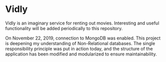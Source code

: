 # Vidly

Vidly is an imaginary service for renting out movies. Interesting and useful functionality will be added periodically to this repository.

On November 22, 2019, connection to MongoDB was enabled. This project is deepening my understanding of Non-Relational databases. 
The single responsibility principle was put in action today, and the structure of the application has been modified and modularized to ensure maintainability.
